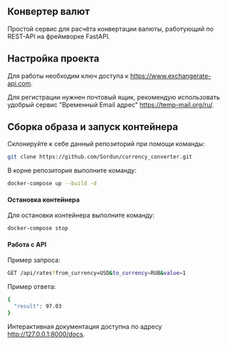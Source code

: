## Конвертер валют

Простой сервис для расчёта конвертации валюты, работующий по REST-API на фреймворке FastAPI.

## Настройка проекта
Для работы необходим ключ доступа к https://www.exchangerate-api.com.

Для регистрации нужнен почтовый ящик, рекомендую использовать удобрый сервис 
"Временный Email адрес" https://temp-mail.org/ru/.

## Сборка образа и запуск контейнера

Склонируйте к себе данный репозиторий при помощи команды:

```bash
git clone https://github.com/Sordun/currency_converter.git
```
В корне репозитория выполните команду:

```bash
docker-compose up --build -d
```

#### Остановка контейнера

Для остановки контейнера выполните команду:

```bash
docker-compose stop
```

#### Работа с API
Пример запроса:

```bash
GET /api/rates?from_currency=USD&to_currency=RUB&value=1
```
Пример ответа:

```bash
{
  "result": 97.03
}
```


Интерактивная документация доступна по адресу http://127.0.0.1:8000/docs.
